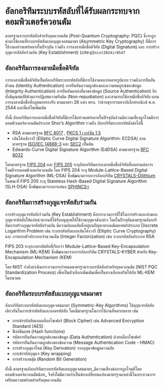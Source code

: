 # อัลกอริทึมระบบรหัสลับที่ได้รับผลกระทบจากคอมพิวเตอร์ควอนตัม

มาตรฐานระบบรหัสลับสำหรับยุคควอนตัม (Post-Quantum Cryptography: PQC) ซึ่งจะถูกนำมาใช้แทนที่ระบบรหัสลับแบบกุญแจอสมมาตร (Asymmetric Key Cryptography) ที่มีการใช้งานอย่างแพร่หลายในปัจจุบัน รวมถึง การลงลายมือชื่อดิจิทัล (Digital Signature) และ การสร้างกุญแจรหัสลับร่วมกัน (Key Establishment) {cite:p}`nist2024ir8547`

## อัลกอริทึมการลงลายมือชื่อดิจิทัล
การลงลายมือชื่อดิจิทัลเป็นอัลกอริทึมระบบรหัสลับที่มีการใช้งานหลากหลายรูปแบบ รวมถึงการยืนยันตัวตน (Identity Authentication) การยืนยันความถูกต้องและความสมบูรณ์ของข้อมูล (Integrity Authentication) การยืนยันแหล่งที่มาของข้อมูล (Source Authentication) อีกทั้งมีคุณสมบัติห้ามการปฏิเสธความรับผิด (Non-repudiation) และสามารถใช้ลายมือชื่อดิจิทัล แทนการลงลายมือชื่อที่กฎหมายรองรับ ตามมาตรา 26 แห่ง พรบ. ว่าด้วยธุรกรรมทางอิเล็กทรอนิกส์ พ.ศ. 2544 และที่แก้ไขเพิ่มเติม

ทั้งนี้ อัลกอริทึมการลงลายมือชื่อดิจิทัลที่มีการใช้อย่างแพร่หลายในปัจจุบันล้วนมีความเสี่ยงถูกโจมตีการคอมพิวเตอร์ควอนตัมประเภท Shor’s Algorithm รวมถึง อัลกอริทึมระบบรหัสดังต่อไปนี้
- RSA ตามมาตรฐาน [RFC 8017](https://datatracker.ietf.org/doc/html/rfc8017) , [PKCS 1 เวอร์ชัน 1.5](https://datatracker.ietf.org/doc/html/rfc3447)
- เส้นโค้งเชิงวงรี (Elliptic Curve Digital Signature Algorithm: ECDSA) ตามมาตรฐาน [ISO/IEC 14888-3](https://www.iso.org/standard/76382.html) และ [SEC2](https://www.secg.org/sec2-v2.pdf)  เป็นต้น 
- Edwards-Curve Digital Signature Algorithm (EdDSA) ตามมาตรฐาน [RFC 8032](https://datatracker.ietf.org/doc/html/rfc8032)

โดยมาตรฐาน [FIPS 204](https://csrc.nist.gov/pubs/fips/204/final) และ [FIPS 205](https://csrc.nist.gov/pubs/fips/205/final) ระบุอัลกอริทึมการลงลายมือชื่อดิจิทัลที่ทนทานต่อการโจมตีจากคอมพิวเตอร์ควอนตัม โดย FIPS 204 ระบุ Module-Lattice-Based Digital Signature Algorithm (ML-DSA) ซึ่งพัฒนามาจากการอัลกอริทึม [CRYSTALS-Dilithium](https://pq-crystals.org/dilithium/index.shtml)  ในขณะที่ FIPS 205 ระบุ Stateless Hash-Based Digital Signature Algorithm (SLH-DSA) ซึ่งพัฒนามาจากการเสนอ [SPHINCS+](https://sphincs.org/)

## อัลกอริทึมการสร้างกุญแจรหัสลับร่วมกัน
การสร้างกุญแจรหัสลับร่วมกัน (Key Establishment) คือกระบวนการที่ใช้ในการสร้างและส่งมอบกุญแจรหัสลับให้แก่หน่วยงานที่ได้รับอนุญาตให้ใช้งานกุญแจดังกล่าว โดยในปัจจุบันมาตรฐานอัลกอริทึมการสร้างกุญแจรหัสลับร่วมกัน มีความปลอดภัยตั้งอยู่บนปัญหาทางคณิตศาสตร์ประเภท Discrete Logarithm Problem เช่น ระบบรหัสลับแบบเส้นโค้งวงรี (Elliptic Curve Cryptography) และ การแยกตัวประกอบจำนวนเต็ม (Integer Factorization) เช่น  ระบบรหัสลับประเภท RSA

FIPS 203 ระบุระบบรหัสลับที่เรียกว่า Module-Lattice-Based Key-Encapsulation Mechanism (ML-KEM) ซึ่งพัฒนามาจากการอัลกอริทึม CRYSTALS-KYBER สำหรับ Key-Encapsulation Mechanism (KEM)

โดย NIST กำลังดำเนินกระบวนการกำหนดมาตรฐานระบบรหัสลับสำหรับยุคควอนตัม (NIST PQC Standardization Process) เพื่อเป็นตัวเลือกเพิ่มเติมเพื่อเป็นทางเลือกเสริมให้กับ ML-KEM ในอนาคต

## อัลกอริทึมระบบรหัสลับแบบกุญแจสมมาตร 
อัลกอริทึมระบบรหัสลับแบบกุญแจสมมาตร (Symmetric-Key Algorithms) ใช้กุญแจรหัสลับเดียวกันในการเข้ารหัสลับและถอดรหัสลับ โดยมีมาตรฐานในการใช้งานที่หลากหลาย เช่น 
- การเข้ารหัสลับแบบบล็อกไซเฟอร์ (Block Cipher) เช่น Advanced Encryption Standard (AES)
- ฟังก์ชันแฮช (Hash functions)
- รหัสการยืนยันความถูกต้องของข้อมูล (Data Authentication) ด้วยบล็อกไซเฟอร์
- รหัสการยืนยันความถูกต้องของข้อความ (Message Authentication Code - HMAC)
- การสร้างกุญแจใหม่ (Key Derivation) จากกุญแจข้อมูลความลับ
- การเข้ารหัสกุญแจ (Key wrapping)
- การสร้างเลขสุ่ม (Random Bit Generation)

ทั้งนี้ มาตรฐานอัลกอริทึมระบบรหัสลับแบบกุญแจสมมาตร_มีความเสี่ยงต่อการถูกโจมตีโดยคอมพิวเตอร์ควอนตัมน้อย_ จึงยังไม่มีความจำเป็นต้องเปลี่ยยนแปลงมาตรฐานเหล่านี้ในกระบวนการเตรียมความพร้อมสำหรับยุคควอนตัม
